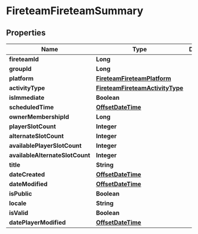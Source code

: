 
# FireteamFireteamSummary

## Properties
Name | Type | Description | Notes
------------ | ------------- | ------------- | -------------
**fireteamId** | **Long** |  |  [optional]
**groupId** | **Long** |  |  [optional]
**platform** | [**FireteamFireteamPlatform**](FireteamFireteamPlatform.md) |  |  [optional]
**activityType** | [**FireteamFireteamActivityType**](FireteamFireteamActivityType.md) |  |  [optional]
**isImmediate** | **Boolean** |  |  [optional]
**scheduledTime** | [**OffsetDateTime**](OffsetDateTime.md) |  |  [optional]
**ownerMembershipId** | **Long** |  |  [optional]
**playerSlotCount** | **Integer** |  |  [optional]
**alternateSlotCount** | **Integer** |  |  [optional]
**availablePlayerSlotCount** | **Integer** |  |  [optional]
**availableAlternateSlotCount** | **Integer** |  |  [optional]
**title** | **String** |  |  [optional]
**dateCreated** | [**OffsetDateTime**](OffsetDateTime.md) |  |  [optional]
**dateModified** | [**OffsetDateTime**](OffsetDateTime.md) |  |  [optional]
**isPublic** | **Boolean** |  |  [optional]
**locale** | **String** |  |  [optional]
**isValid** | **Boolean** |  |  [optional]
**datePlayerModified** | [**OffsetDateTime**](OffsetDateTime.md) |  |  [optional]



